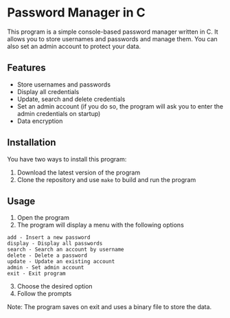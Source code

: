 # Password Manager in C

This program is a simple console-based password manager written in C.
It allows you to store usernames and passwords and manage them.
You can also set an admin account to protect your data.

## Features

- Store usernames and passwords
- Display all credentials
- Update, search and delete credentials
- Set an admin account (if you do so, the program will ask you to enter the admin credentials on startup)
- Data encryption

## Installation

You have two ways to install this program:
1. Download the latest version of the program
2. Clone the repository and use `make` to build and run the program

## Usage

1. Open the program
2. The program will display a menu with the following options

```
add - Insert a new password
display - Display all passwords
search - Search an account by username
delete - Delete a password
update - Update an existing account
admin - Set admin account
exit - Exit program
```

3. Choose the desired option
4. Follow the prompts

Note: The program saves on exit and uses a binary file to store the data.